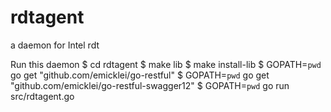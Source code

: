 # rdtagent
a daemon for Intel rdt

Run this daemon
$ cd rdtagent
$ make lib
$ make install-lib
$ GOPATH=`pwd` go get "github.com/emicklei/go-restful"
$ GOPATH=`pwd` go get "github.com/emicklei/go-restful-swagger12"
$ GOPATH=`pwd` go run src/rdtagent.go
